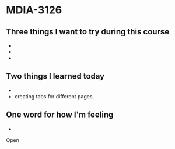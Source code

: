 # MDIA-3126

## Three things I want to try during this course 
- 
- 
- 

## Two things I learned today
- 
- creating tabs for different pages 

## One word for how I'm feeling
- 

Open